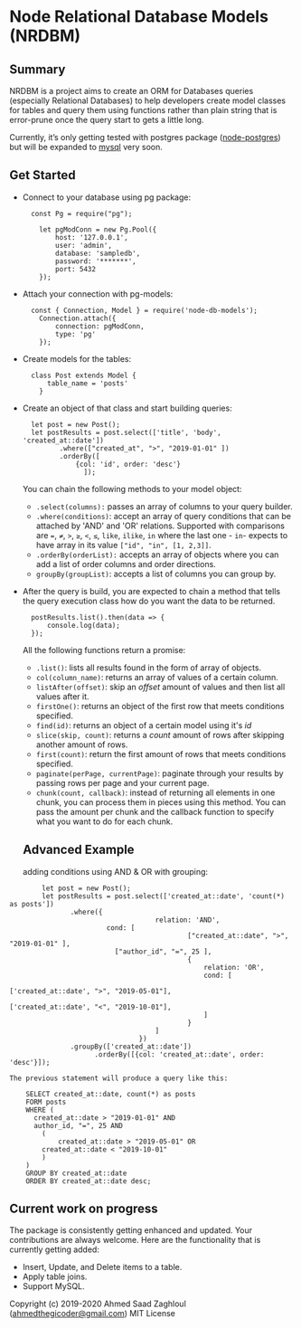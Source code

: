 # Node Relational Database Models (NRDBM)

## Summary

NRDBM is a project aims to create an ORM for Databases queries (especially Relational Databases) to help developers create model classes for tables and query them using functions rather than plain string that is error-prune once the query start to gets a little long.

Currently, it’s only getting tested with postgres package ([node-postgres](https://www.npmjs.com/package/pg)) but will be expanded to [mysql](https://www.npmjs.com/package/mysql) very soon.

## Get Started

- Connect to your database using pg package:

        const Pg = require("pg");
        
          let pgModConn = new Pg.Pool({
              host: '127.0.0.1',
              user: 'admin',
              database: 'sampledb',
              password: '*******',
              port: 5432
          });

- Attach your connection with pg-models:

        const { Connection, Model } = require('node-db-models');
          Connection.attach({
              connection: pgModConn,
              type: 'pg'
          });

- Create models for the tables:

        class Post extends Model {
            table_name = 'posts'
          }

- Create an object of that class and start building queries:

        let post = new Post();
        let postResults = post.select(['title', 'body', 'created_at::date'])
               .where(["created_at", ">", "2019-01-01" ])
               .orderBy([
                   {col: 'id', order: 'desc'}
                     ]);

    You can chain the following methods to your model object:

    - `.select(columns):` passes an array of columns to your query builder.
    - `.where(conditions)`: accept an array of query conditions that can be attached by 'AND' and 'OR' relations. Supported with comparisons are `=`, `≠`, `>`, `≥`, `<`, `≤`, `like`, `ilike`, `in` where the last one - `in`- expects to have array in its value `["id", "in", [1, 2,3]]`.
    - `.orderBy(orderList):` accepts an array of objects where you can add a list of order columns and order directions.
    - `groupBy(groupList)`: accepts a list of columns you can group by.
- After the query is build, you are expected to chain a method that tells the query execution class how do you want the data to be returned.

        postResults.list().then(data => {
            console.log(data);
        });

    All the following functions return a promise:

    - `.list()`: lists all results found in the form of array of objects.
    - `col(column_name)`: returns an array of values of a certain column.
    - `listAfter(offset)`: skip an *offset* amount of  values and then list all values after it.
    - `firstOne()`: returns an object of the first row that meets conditions specified.
    - `find(id)`: returns an object of a certain model using it's *id*
    - `slice(skip, count)`: returns a *count* amount of rows after skipping another amount of rows.
    - `first(count)`: return the first amount of rows that meets conditions specified.
    - `paginate(perPage, currentPage)`: paginate through your results by passing rows per page and your current page.
    - `chunk(count, callback)`: instead of returning all elements in one chunk, you can process them in pieces using this method. You can pass the amount per chunk and the callback function to specify what you want to do for each chunk.

    ## Advanced Example

    adding conditions using AND & OR with grouping:
```
        let post = new Post();
        let postResults = post.select(['created_at::date', 'count(*) as posts'])
               .where({
        							relation: 'AND',
        	            cond: [
        									["created_at::date", ">", "2019-01-01" ],
                          ["author_id", "=", 25 ],
        									{
        										relation: 'OR',
        										cond: [
        												['created_at::date', ">", "2019-05-01"],
        												['created_at::date', "<", "2019-10-01"],
        										]
        									}
        							]
        						})
               .groupBy(['created_at::date'])
        			 .orderBy([{col: 'created_at::date', order: 'desc'}]);
```
    The previous statement will produce a query like this:

        SELECT created_at::date, count(*) as posts 
        FORM posts 
        WHERE (
          created_at::date > "2019-01-01" AND 
          author_id, "=", 25 AND
        	(
        		created_at::date > "2019-05-01" OR
            created_at::date < "2019-10-01"
        	)
        ) 
        GROUP BY created_at::date 
        ORDER BY created_at::date desc;

## Current work on progress

The package is consistently getting enhanced and updated. Your contributions are always welcome. Here are the functionality that is currently getting added:

- Insert, Update, and Delete items to a table.
- Apply table joins.
- Support MySQL.

Copyright (c) 2019-2020 Ahmed Saad Zaghloul (ahmedthegicoder@gmail.com) MIT License